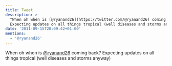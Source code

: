 ```yaml
---
title: Tweet
description: >-
  "When oh when is [@ryanand26](https://twitter.com/@ryanand26) coming back?
  Expecting updates on all things tropical (well diseases and storms anyway)"
date: '2011-09-15T20:09:42+01:00'
mentions:
  - '@ryanand26'
---
```

When oh when is [@ryanand26](https://twitter.com/@ryanand26) coming back? Expecting updates on all things tropical (well diseases and storms anyway)
